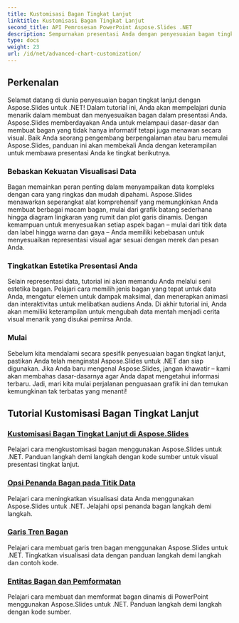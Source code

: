 ```yaml
---
title: Kustomisasi Bagan Tingkat Lanjut
linktitle: Kustomisasi Bagan Tingkat Lanjut
second_title: API Pemrosesan PowerPoint Aspose.Slides .NET
description: Sempurnakan presentasi Anda dengan penyesuaian bagan tingkat lanjut menggunakan Aspose.Slides untuk .NET. Pelajari cara membuat bagan yang menakjubkan secara visual dan menyesuaikannya dengan kebutuhan Anda.
type: docs
weight: 23
url: /id/net/advanced-chart-customization/
---
```


## Perkenalan

Selamat datang di dunia penyesuaian bagan tingkat lanjut dengan Aspose.Slides untuk .NET! Dalam tutorial ini, Anda akan mempelajari dunia menarik dalam membuat dan menyesuaikan bagan dalam presentasi Anda. Aspose.Slides memberdayakan Anda untuk melampaui dasar-dasar dan membuat bagan yang tidak hanya informatif tetapi juga menawan secara visual. Baik Anda seorang pengembang berpengalaman atau baru memulai Aspose.Slides, panduan ini akan membekali Anda dengan keterampilan untuk membawa presentasi Anda ke tingkat berikutnya.

### Bebaskan Kekuatan Visualisasi Data

Bagan memainkan peran penting dalam menyampaikan data kompleks dengan cara yang ringkas dan mudah dipahami. Aspose.Slides menawarkan seperangkat alat komprehensif yang memungkinkan Anda membuat berbagai macam bagan, mulai dari grafik batang sederhana hingga diagram lingkaran yang rumit dan plot garis dinamis. Dengan kemampuan untuk menyesuaikan setiap aspek bagan – mulai dari titik data dan label hingga warna dan gaya – Anda memiliki kebebasan untuk menyesuaikan representasi visual agar sesuai dengan merek dan pesan Anda.

### Tingkatkan Estetika Presentasi Anda

Selain representasi data, tutorial ini akan memandu Anda melalui seni estetika bagan. Pelajari cara memilih jenis bagan yang tepat untuk data Anda, mengatur elemen untuk dampak maksimal, dan menerapkan animasi dan interaktivitas untuk melibatkan audiens Anda. Di akhir tutorial ini, Anda akan memiliki keterampilan untuk mengubah data mentah menjadi cerita visual menarik yang disukai pemirsa Anda.

### Mulai

Sebelum kita mendalami secara spesifik penyesuaian bagan tingkat lanjut, pastikan Anda telah menginstal Aspose.Slides untuk .NET dan siap digunakan. Jika Anda baru mengenal Aspose.Slides, jangan khawatir – kami akan membahas dasar-dasarnya agar Anda dapat mengetahui informasi terbaru. Jadi, mari kita mulai perjalanan penguasaan grafik ini dan temukan kemungkinan tak terbatas yang menanti!

## Tutorial Kustomisasi Bagan Tingkat Lanjut
### [Kustomisasi Bagan Tingkat Lanjut di Aspose.Slides](./advanced-chart-customization/)
Pelajari cara mengkustomisasi bagan menggunakan Aspose.Slides untuk .NET. Panduan langkah demi langkah dengan kode sumber untuk visual presentasi tingkat lanjut.
### [Opsi Penanda Bagan pada Titik Data](./chart-marker-options-on-data-point/)
Pelajari cara meningkatkan visualisasi data Anda menggunakan Aspose.Slides untuk .NET. Jelajahi opsi penanda bagan langkah demi langkah.
### [Garis Tren Bagan](./chart-trend-lines/)
Pelajari cara membuat garis tren bagan menggunakan Aspose.Slides untuk .NET. Tingkatkan visualisasi data dengan panduan langkah demi langkah dan contoh kode.
### [Entitas Bagan dan Pemformatan](./chart-entities/)
Pelajari cara membuat dan memformat bagan dinamis di PowerPoint menggunakan Aspose.Slides untuk .NET. Panduan langkah demi langkah dengan kode sumber.